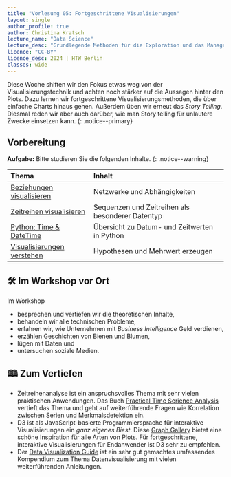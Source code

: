```yaml
---
title: "Vorlesung 05: Fortgeschrittene Visualisierungen"
layout: single
author_profile: true
author: Christina Kratsch
lecture_name: "Data Science"
lecture_desc: "Grundlegende Methoden für die Exploration und das Management von Daten."
licence: "CC-BY"
licence_desc: 2024 | HTW Berlin 
classes: wide
---
```


Diese Woche shiften wir den Fokus etwas weg von der Visualisierungstechnik und achten noch stärker auf die Aussagen hinter den Plots. Dazu lernen wir fortgeschrittene Visualisierungsmethoden, die über einfache Charts hinaus gehen. Außerdem üben wir erneut das _Story Telling_. Diesmal reden wir aber auch darüber, wie man Story telling für unlautere Zwecke einsetzen kann.
{: .notice--primary}

## Vorbereitung

**Aufgabe:** Bitte studieren Sie die folgenden Inhalte.
{: .notice--warning} 

| Thema | Inhalt | 
| :------------- |  :---------- |
| [Beziehungen visualisieren](/modules/12-visualization-relationships/viz_rel.md) | Netzwerke und Abhängigkeiten | 
| [Zeitreihen visualisieren](/modules/time-series-data/python-datetime.md) | Sequenzen und Zeitreihen als besonderer Datentyp | 
| [Python: Time & DateTime](/modules/time-series-data/) | Übersicht zu Datum- und Zeitwerten in Python | 
| [Visualisierungen verstehen](/modules/13-meaningful-visualizations/viz_mean.md) | Hypothesen und Mehrwert erzeugen | 

## 🛠 Im Workshop vor Ort

Im Workshop 
* besprechen und vertiefen wir die theoretischen Inhalte,
* behandeln wir alle technischen Probleme,
* erfahren wir, wie Unternehmen mit *Business Intelligence* Geld verdienen,
* erzählen Geschichten von Bienen und Blumen, 
* lügen mit Daten und 
* untersuchen soziale Medien.

## 🕮 Zum Vertiefen

* Zeitreihenanalyse ist ein anspruchsvolles Thema mit sehr vielen praktischen Anwendungen. Das Buch [Practical Time Serience Analysis](https://www.oreilly.com/library/view/practical-time-series/9781492041641/) vertieft das Thema und geht auf weiterführende Fragen wie Korrelation zwischen Serien und Merkmalsdetektion ein.
* D3 ist als JavaScript-basierte Programmiersprache für interaktive Visualisierungen ein *ganz eigenes Biest*. Diese [Graph Gallery](https://d3-graph-gallery.com/) bietet eine schöne Inspiration für alle Arten von Plots. Für fortgeschrittene, interaktive Visualisierungen für Endanwender ist D3 sehr zu empfehlen.
* Der [Data Visualization Guide](https://data.europa.eu/apps/data-visualisation-guide/) ist ein sehr gut gemachtes umfassendes Kompendium zum Thema Datenvisualisierung mit vielen weiterführenden Anleitungen.
